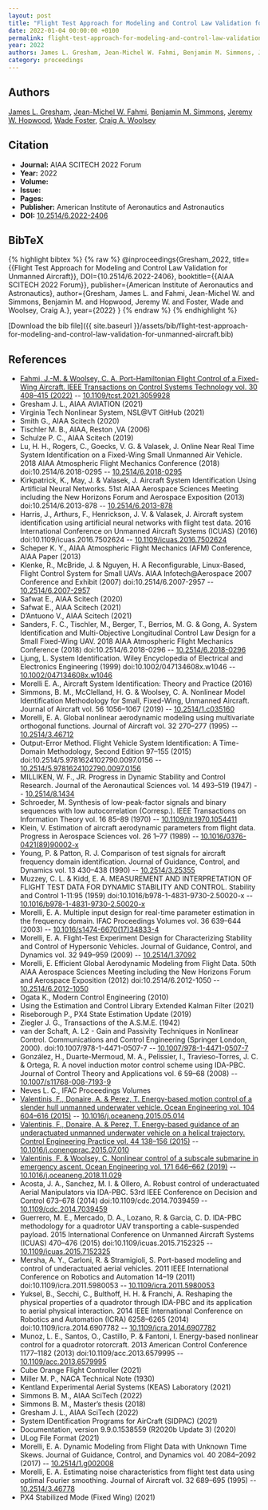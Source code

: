 ```yaml
---
layout: post
title: "Flight Test Approach for Modeling and Control Law Validation for Unmanned Aircraft"
date: 2022-01-04 00:00:00 +0100
permalink: flight-test-approach-for-modeling-and-control-law-validation-for-unmanned-aircraft
year: 2022
authors: James L. Gresham, Jean-Michel W. Fahmi, Benjamin M. Simmons, Jeremy W. Hopwood, Wade Foster, Craig A. Woolsey
category: proceedings
---
```

 
## Authors
[James L. Gresham](authors/james-l-gresham), [Jean-Michel W. Fahmi](authors/jean-michel-w-fahmi), [Benjamin M. Simmons](authors/benjamin-m-simmons), [Jeremy W. Hopwood](authors/jeremy-w-hopwood), [Wade Foster](authors/wade-foster), [Craig A. Woolsey](authors/craig-a-woolsey)
 
## Citation
- **Journal:** AIAA SCITECH 2022 Forum
- **Year:** 2022
- **Volume:** 
- **Issue:** 
- **Pages:** 
- **Publisher:** American Institute of Aeronautics and Astronautics
- **DOI:** [10.2514/6.2022-2406](https://doi.org/10.2514/6.2022-2406)
 
## BibTeX
{% highlight bibtex %}
{% raw %}
@inproceedings{Gresham_2022,
  title={{Flight Test Approach for Modeling and Control Law Validation for Unmanned Aircraft}},
  DOI={10.2514/6.2022-2406},
  booktitle={{AIAA SCITECH 2022 Forum}},
  publisher={American Institute of Aeronautics and Astronautics},
  author={Gresham, James L. and Fahmi, Jean-Michel W. and Simmons, Benjamin M. and Hopwood, Jeremy W. and Foster, Wade and Woolsey, Craig A.},
  year={2022}
}
{% endraw %}
{% endhighlight %}
 
[Download the bib file]({{ site.baseurl }}/assets/bib/flight-test-approach-for-modeling-and-control-law-validation-for-unmanned-aircraft.bib)
 
## References
- [Fahmi, J.-M. & Woolsey, C. A. Port-Hamiltonian Flight Control of a Fixed-Wing Aircraft. IEEE Transactions on Control Systems Technology vol. 30 408–415 (2022)](port-hamiltonian-flight-control-of-a-fixed-wing-aircraft) -- [10.1109/tcst.2021.3059928](https://doi.org/10.1109/tcst.2021.3059928)
- Gresham J. L., AIAA AVIATION (2021)
- Virginia Tech Nonlinear System, NSL@VT GitHub (2021)
- Smith G., AIAA Scitech (2020)
- Tischler M. B., AIAA, Reston ,VA (2006)
- Schulze P. C., AIAA Scitech (2019)
- Lu, H. H., Rogers, C., Goecks, V. G. & Valasek, J. Online Near Real Time System Identification on a Fixed-Wing Small Unmanned Air Vehicle. 2018 AIAA Atmospheric Flight Mechanics Conference (2018) doi:10.2514/6.2018-0295 -- [10.2514/6.2018-0295](https://doi.org/10.2514/6.2018-0295)
- Kirkpatrick, K., May, J. & Valasek, J. Aircraft System Identification Using Artificial Neural Networks. 51st AIAA Aerospace Sciences Meeting including the New Horizons Forum and Aerospace Exposition (2013) doi:10.2514/6.2013-878 -- [10.2514/6.2013-878](https://doi.org/10.2514/6.2013-878)
- Harris, J., Arthurs, F., Henrickson, J. V. & Valasek, J. Aircraft system identification using artificial neural networks with flight test data. 2016 International Conference on Unmanned Aircraft Systems (ICUAS) (2016) doi:10.1109/icuas.2016.7502624 -- [10.1109/icuas.2016.7502624](https://doi.org/10.1109/icuas.2016.7502624)
- Scheper K. Y., AIAA Atmospheric Flight Mechanics (AFM) Conference, AIAA Paper (2013)
- Klenke, R., McBride, J. & Nguyen, H. A Reconfigurable, Linux-Based, Flight Control System for Small UAVs. AIAA Infotech@Aerospace 2007 Conference and Exhibit (2007) doi:10.2514/6.2007-2957 -- [10.2514/6.2007-2957](https://doi.org/10.2514/6.2007-2957)
- Safwat E., AIAA Scitech (2020)
- Safwat E., AIAA Scitech (2021)
- D’Antuono V., AIAA Scitech (2021)
- Sanders, F. C., Tischler, M., Berger, T., Berrios, M. G. & Gong, A. System Identification and Multi-Objective Longitudinal Control Law Design for a Small Fixed-Wing UAV. 2018 AIAA Atmospheric Flight Mechanics Conference (2018) doi:10.2514/6.2018-0296 -- [10.2514/6.2018-0296](https://doi.org/10.2514/6.2018-0296)
- Ljung, L. System Identification. Wiley Encyclopedia of Electrical and Electronics Engineering (1999) doi:10.1002/047134608x.w1046 -- [10.1002/047134608x.w1046](https://doi.org/10.1002/047134608x.w1046)
- Morelli E. A., Aircraft System Identification: Theory and Practice (2016)
- Simmons, B. M., McClelland, H. G. & Woolsey, C. A. Nonlinear Model Identification Methodology for Small, Fixed-Wing, Unmanned Aircraft. Journal of Aircraft vol. 56 1056–1067 (2019) -- [10.2514/1.c035160](https://doi.org/10.2514/1.c035160)
- Morelli, E. A. Global nonlinear aerodynamic modeling using multivariate orthogonal functions. Journal of Aircraft vol. 32 270–277 (1995) -- [10.2514/3.46712](https://doi.org/10.2514/3.46712)
- Output-Error Method. Flight Vehicle System Identification: A Time-Domain Methodology, Second Edition 97–155 (2015) doi:10.2514/5.9781624102790.0097.0156 -- [10.2514/5.9781624102790.0097.0156](https://doi.org/10.2514/5.9781624102790.0097.0156)
- MILLIKEN, W. F., JR. Progress in Dynamic Stability and Control Research. Journal of the Aeronautical Sciences vol. 14 493–519 (1947) -- [10.2514/8.1434](https://doi.org/10.2514/8.1434)
- Schroeder, M. Synthesis of low-peak-factor signals and binary sequences with low autocorrelation (Corresp.). IEEE Transactions on Information Theory vol. 16 85–89 (1970) -- [10.1109/tit.1970.1054411](https://doi.org/10.1109/tit.1970.1054411)
- Klein, V. Estimation of aircraft aerodynamic parameters from flight data. Progress in Aerospace Sciences vol. 26 1–77 (1989) -- [10.1016/0376-0421(89)90002-x](https://doi.org/10.1016/0376-0421(89)90002-x)
- Young, P. & Patton, R. J. Comparison of test signals for aircraft frequency domain identification. Journal of Guidance, Control, and Dynamics vol. 13 430–438 (1990) -- [10.2514/3.25355](https://doi.org/10.2514/3.25355)
- Muzzey, C. L. & Kidd, E. A. MEASUREMENT AND INTERPRETATION OF FLIGHT TEST DATA FOR DYNAMIC STABILITY AND CONTROL. Stability and Control 1-11:95 (1959) doi:10.1016/b978-1-4831-9730-2.50020-x -- [10.1016/b978-1-4831-9730-2.50020-x](https://doi.org/10.1016/b978-1-4831-9730-2.50020-x)
- Morelli, E. A. Multiple input design for real-time parameter estimation in the frequency domain. IFAC Proceedings Volumes vol. 36 639–644 (2003) -- [10.1016/s1474-6670(17)34833-4](https://doi.org/10.1016/s1474-6670(17)34833-4)
- Morelli, E. A. Flight-Test Experiment Design for Characterizing Stability and Control of Hypersonic Vehicles. Journal of Guidance, Control, and Dynamics vol. 32 949–959 (2009) -- [10.2514/1.37092](https://doi.org/10.2514/1.37092)
- Morelli, E. Efficient Global Aerodynamic Modeling from Flight Data. 50th AIAA Aerospace Sciences Meeting including the New Horizons Forum and Aerospace Exposition (2012) doi:10.2514/6.2012-1050 -- [10.2514/6.2012-1050](https://doi.org/10.2514/6.2012-1050)
- Ogata K., Modern Control Engineering (2010)
- Using the Estimation and Control Library Extended Kalman Filter (2021)
- Riseborough P., PX4 State Estimation Update (2019)
- Ziegler J. G., Transactions of the A.S.M.E. (1942)
- van der Schaft, A. L2 - Gain and Passivity Techniques in Nonlinear Control. Communications and Control Engineering (Springer London, 2000). doi:10.1007/978-1-4471-0507-7 -- [10.1007/978-1-4471-0507-7](https://doi.org/10.1007/978-1-4471-0507-7)
- González, H., Duarte-Mermoud, M. A., Pelissier, I., Travieso-Torres, J. C. & Ortega, R. A novel induction motor control scheme using IDA-PBC. Journal of Control Theory and Applications vol. 6 59–68 (2008) -- [10.1007/s11768-008-7193-9](https://doi.org/10.1007/s11768-008-7193-9)
- Neves L. C., IFAC Proceedings Volumes
- [Valentinis, F., Donaire, A. & Perez, T. Energy-based motion control of a slender hull unmanned underwater vehicle. Ocean Engineering vol. 104 604–616 (2015)](energy-based-motion-control-of-a-slender-hull-unmanned-underwater-vehicle) -- [10.1016/j.oceaneng.2015.05.014](https://doi.org/10.1016/j.oceaneng.2015.05.014)
- [Valentinis, F., Donaire, A. & Perez, T. Energy-based guidance of an underactuated unmanned underwater vehicle on a helical trajectory. Control Engineering Practice vol. 44 138–156 (2015)](energy-based-guidance-of-an-underactuated-unmanned-underwater-vehicle-on-a-helical-trajectory) -- [10.1016/j.conengprac.2015.07.010](https://doi.org/10.1016/j.conengprac.2015.07.010)
- [Valentinis, F. & Woolsey, C. Nonlinear control of a subscale submarine in emergency ascent. Ocean Engineering vol. 171 646–662 (2019)](nonlinear-control-of-a-subscale-submarine-in-emergency-ascent) -- [10.1016/j.oceaneng.2018.11.029](https://doi.org/10.1016/j.oceaneng.2018.11.029)
- Acosta, J. A., Sanchez, M. I. & Ollero, A. Robust control of underactuated Aerial Manipulators via IDA-PBC. 53rd IEEE Conference on Decision and Control 673–678 (2014) doi:10.1109/cdc.2014.7039459 -- [10.1109/cdc.2014.7039459](https://doi.org/10.1109/cdc.2014.7039459)
- Guerrero, M. E., Mercado, D. A., Lozano, R. & Garcia, C. D. IDA-PBC methodology for a quadrotor UAV transporting a cable-suspended payload. 2015 International Conference on Unmanned Aircraft Systems (ICUAS) 470–476 (2015) doi:10.1109/icuas.2015.7152325 -- [10.1109/icuas.2015.7152325](https://doi.org/10.1109/icuas.2015.7152325)
- Mersha, A. Y., Carloni, R. & Stramigioli, S. Port-based modeling and control of underactuated aerial vehicles. 2011 IEEE International Conference on Robotics and Automation 14–19 (2011) doi:10.1109/icra.2011.5980053 -- [10.1109/icra.2011.5980053](https://doi.org/10.1109/icra.2011.5980053)
- Yuksel, B., Secchi, C., Bulthoff, H. H. & Franchi, A. Reshaping the physical properties of a quadrotor through IDA-PBC and its application to aerial physical interaction. 2014 IEEE International Conference on Robotics and Automation (ICRA) 6258–6265 (2014) doi:10.1109/icra.2014.6907782 -- [10.1109/icra.2014.6907782](https://doi.org/10.1109/icra.2014.6907782)
- Munoz, L. E., Santos, O., Castillo, P. & Fantoni, I. Energy-based nonlinear control for a quadrotor rotorcraft. 2013 American Control Conference 1177–1182 (2013) doi:10.1109/acc.2013.6579995 -- [10.1109/acc.2013.6579995](https://doi.org/10.1109/acc.2013.6579995)
- Cube Orange Flight Controller (2021)
- Miller M. P., NACA Technical Note (1930)
- Kentland Experimental Aerial Systems (KEAS) Laboratory (2021)
- Simmons B. M., AIAA SciTech (2022)
- Simmons B. M., Master’s thesis (2018)
- Gresham J. L., AIAA SciTech (2022)
- System IDentification Programs for AirCraft (SIDPAC) (2021)
- Documentation, version 9.9.0.1538559 (R2020b Update 3) (2020)
- ULog File Format (2021)
- Morelli, E. A. Dynamic Modeling from Flight Data with Unknown Time Skews. Journal of Guidance, Control, and Dynamics vol. 40 2084–2092 (2017) -- [10.2514/1.g002008](https://doi.org/10.2514/1.g002008)
- Morelli, E. A. Estimating noise characteristics from flight test data using optimal Fourier smoothing. Journal of Aircraft vol. 32 689–695 (1995) -- [10.2514/3.46778](https://doi.org/10.2514/3.46778)
- PX4 Stabilized Mode (Fixed Wing) (2021)

